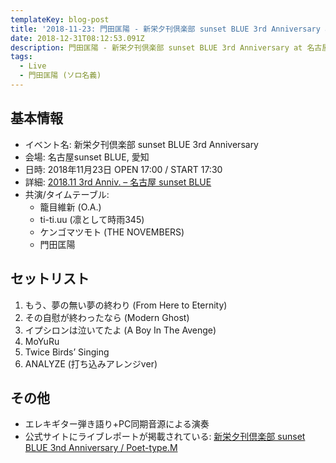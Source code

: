 ```yaml
---
templateKey: blog-post
title: '2018-11-23: 門田匡陽 - 新栄夕刊倶楽部 sunset BLUE 3rd Anniversary at 名古屋sunset BLUE'
date: 2018-12-31T08:12:53.091Z
description: 門田匡陽 - 新栄夕刊倶楽部 sunset BLUE 3rd Anniversary at 名古屋sunset BLUE
tags:
  - Live
  - 門田匡陽 (ソロ名義)
---
```

## 基本情報

* イベント名: 新栄夕刊倶楽部 sunset BLUE 3rd Anniversary
* 会場: 名古屋sunset BLUE, 愛知
* 日時: 2018年11月23日 OPEN 17:00 / START 17:30
* 詳細: [2018\.11 3rd Anniv\. – 名古屋 sunset BLUE](http://sunset-blue-nagoya.com/?page_id=1708)
* 共演/タイムテーブル:
  * 籠目維新 (O.A.)
  * ti-ti.uu (凛として時雨345)
  * ケンゴマツモト (THE NOVEMBERS)
  * 門田匡陽

## セットリスト

1. もう、夢の無い夢の終わり (From Here to Eternity)
1. その自慰が終わったなら (Modern Ghost)
1. イプシロンは泣いてたよ (A Boy In The Avenge)
1. MoYuRu
1. Twice Birds’ Singing
1. ANALYZE (打ち込みアレンジver)

## その他

- エレキギター弾き語り+PC同期音源による演奏
- 公式サイトにライブレポートが掲載されている: [新栄夕刊倶楽部 sunset BLUE 3nd Anniversary / Poet\-type\.M](https://ptm-net.com/report/2018/11/26/4839)
